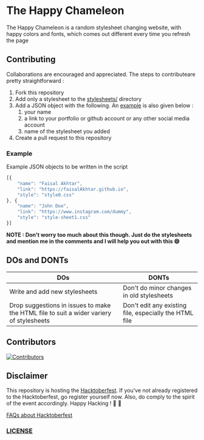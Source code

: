 # The Happy Chameleon

The Happy Chameleon is a random stylesheet changing website, with happy colors and fonts, which comes out different every time you refresh the page


## Contributing

Collaborations are encouraged and appreciated. The steps to contributeare pretty straightforward :

1. Fork this repository
2. Add only a stylesheet to the [stylesheets/](https://github.com/faisalAkhtar/chameleon/tree/main/stylesheets) directory
3. Add a JSON object with the following. An [example](#Example) is also given below :
    1. your name
    2. a link to your portfolio or github account or any other social media account
    3. name of the stylesheet you added
4. Create a pull request to this repository

### Example
Example JSON objects to be written in the script
```javascript
[{
    "name": "Faisal Akhtar",
    "link": "https://faisalAkhtar.github.io",
    "style": "style0.css"
}, {
    "name": "John Doe",
    "link": "https://www.instagram.com/dummy",
    "style": "style-sheet1.css"
}]
```
**NOTE : Don't worry too much about this though. Just do the stylesheets and mention me in the comments and I will help you out with this :smile:**


## DOs and DONTs

| DOs | DONTs |
|-----|-------|
| Write and add new stylesheets | Don't do minor changes in old stylesheets |
| Drop suggestions in issues to make the HTML file to suit a wider variery of stylesheets  | Don't edit any existing file, especially the HTML file |


## Contributors
[![Contributors](https://contrib.rocks/image?repo=faisalakhtar/chameleon)](https://github.com/faisalakhtar/chameleon/graphs/contributors)


## Disclaimer

This repository is hosting the [Hacktoberfest](https://hacktoberfest.digitalocean.com/). If you've not already registered to the Hacktoberfest, go register yourself now. Also, do comply to the spirit of the event accordingly. Happy Hacking ! :hammer: :hammer:

[FAQs about Hacktoberfest](https://hacktoberfest.digitalocean.com/faq)

### [LICENSE](LICENSE)
